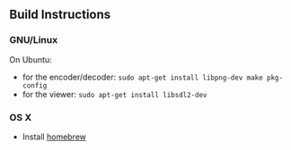 ## Build Instructions

### GNU/Linux
On Ubuntu:

  * for the encoder/decoder: `sudo apt-get install libpng-dev make pkg-config`
  * for the viewer: `sudo apt-get install libsdl2-dev`

### OS X

* Install [homebrew](http://brew.sh)
